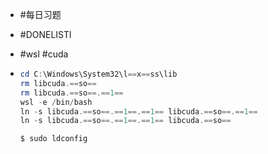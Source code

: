 - #每日习题
- #DONELISTl
- #wsl #cuda
- ```powershell
  cd C:\Windows\System32\l==x==ss\lib
  rm libcuda.==so==
  rm libcuda.==so==.==1==
  wsl -e /bin/bash
  ln -s libcuda.==so==.==1==.==1== libcuda.==so==.==1==
  ln -s libcuda.==so==.==1==.==1== libcuda.==so==
  ```
  
  
  ```bash
  $ sudo ldconfig
  ```